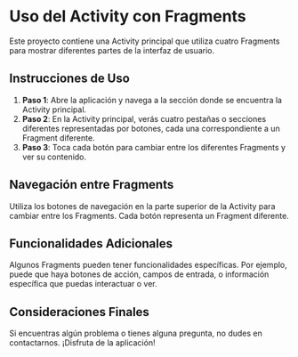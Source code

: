 # Uso del Activity con Fragments

Este proyecto contiene una Activity principal que utiliza cuatro Fragments para mostrar diferentes partes de la interfaz de usuario.

## Instrucciones de Uso

1. **Paso 1**: Abre la aplicación y navega a la sección donde se encuentra la Activity principal.
2. **Paso 2**: En la Activity principal, verás cuatro pestañas o secciones diferentes representadas por botones, cada una correspondiente a un Fragment diferente.
3. **Paso 3**: Toca cada botón para cambiar entre los diferentes Fragments y ver su contenido.

## Navegación entre Fragments

Utiliza los botones de navegación en la parte superior de la Activity para cambiar entre los Fragments. Cada botón representa un Fragment diferente.

## Funcionalidades Adicionales

Algunos Fragments pueden tener funcionalidades específicas. Por ejemplo, puede que haya botones de acción, campos de entrada, o información específica que puedas interactuar o ver.

## Consideraciones Finales

Si encuentras algún problema o tienes alguna pregunta, no dudes en contactarnos. ¡Disfruta de la aplicación!
